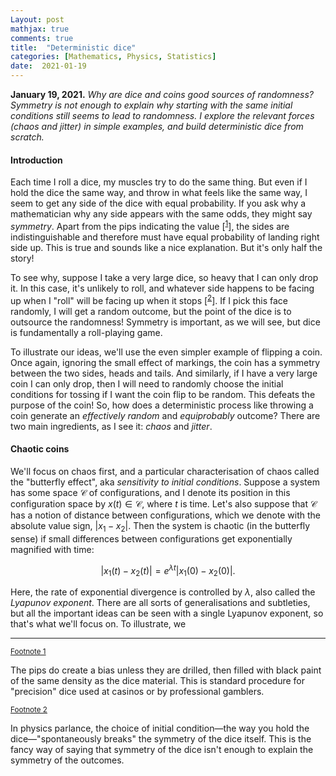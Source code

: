 ```yaml
---
Layout: post
mathjax: true
comments: true
title:  "Deterministic dice"
categories: [Mathematics, Physics, Statistics]
date:  2021-01-19
---
```


**January 19, 2021.** *Why are dice and coins good sources of
  randomness? Symmetry is not enough to explain why starting with the
  same initial conditions still seems to lead to randomness. I explore
  the relevant forces (chaos and jitter) in simple examples, and build
  deterministic dice from scratch.*

#### Introduction

Each time I roll a dice, my muscles try to do the same thing. But even
if I hold the dice the same way, and throw in what feels like the same
way, I seem to get any side of the dice with equal probability.
If you ask why a mathematician why any side appears with the same
odds, they might say *symmetry*. Apart from the pips indicating the
value [<sup><a id="fnr.1" name="fnr.1" class="footref" href="#fn.1">1</a></sup>], the sides are indistinguishable and therefore must have equal
probability of landing right side up.
This is true and sounds like a nice explanation.
But it's only half the story!

To see why, suppose I take a very large dice, so heavy that I can only
drop it.
In this case, it's unlikely to roll, and whatever side happens to be
facing up when I "roll" will be facing up when it stops [<sup><a id="fnr.2" name="fnr.2" class="footref" href="#fn.2">2</a></sup>].
If I pick this face randomly, I will get a random outcome, but the
point of the dice is to outsource the randomness!
Symmetry is important, as we will see, but dice is fundamentally a roll-playing game.

To illustrate our ideas, we'll use the even simpler example of
flipping a coin.
Once again, ignoring the small effect of markings, the coin has a
symmetry between the two sides, heads and tails.
And similarly, if I have a very large coin I can only drop, then I
will need to randomly choose the initial conditions for tossing if I
want the coin flip to be random.
This defeats the purpose of the coin!
So, how does a deterministic process like throwing a coin generate an
*effectively random* and *equiprobably* outcome?
There are two main ingredients, as I see it: *chaos* and *jitter*.

#### Chaotic coins

We'll focus on chaos first, and a particular characterisation of chaos
called the "butterfly effect", aka *sensitivity to initial
conditions*.
Suppose a system has some space $\mathcal{C}$ of configurations, and I denote its
position in this configuration space by $x(t) \in \mathcal{C}$, where
$t$ is time.
Let's also suppose that $\mathcal{C}$ has a notion of distance between
configurations, which we denote with the absolute value sign, $|x_1 -
x_2|$.
Then the system is chaotic (in the butterfly sense) if small
differences between configurations get exponentially magnified with
time:

$$
|x_1(t) - x_2(t)| = e^{\lambda t}|x_1(0) - x_2(0)|.
$$

Here, the rate of exponential divergence is controlled by $\lambda$,
also called the *Lyapunov exponent*.
There are all sorts of generalisations and subtleties, but all the
important ideas can be seen with a single Lyapunov exponent, so that's
what we'll focus on.
To illustrate, we 

---

<div class="footdef"><sup><a id="fn.1" name="fn.1" class="footnum"
href="#fnr.1">Footnote 1</a></sup> <p class="footpara">
The pips do create a bias unless they are drilled, then filled with
black paint of the same density as the dice material. This is standard
procedure for "precision" dice used at casinos or by professional gamblers.
</p></div>

<div class="footdef"><sup><a id="fn.2" name="fn.2" class="footnum"
href="#fnr.2">Footnote 2</a></sup> <p class="footpara">
In physics parlance, the choice of initial condition—the way you
hold the dice—"spontaneously breaks" the symmetry of the dice
itself. This is the fancy way of saying that symmetry of the dice
isn't enough to explain the symmetry of the outcomes.
</p></div>
